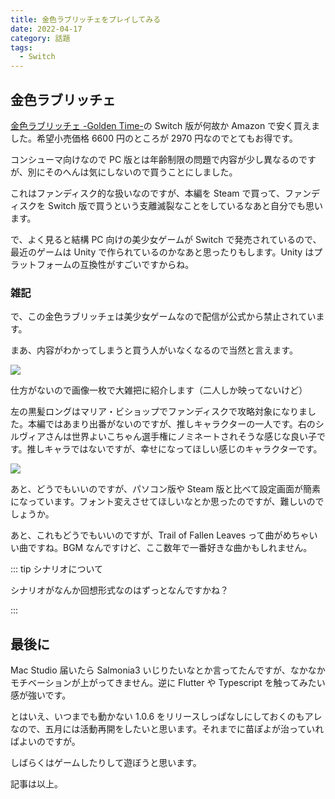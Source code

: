 ```yaml
---
title: 金色ラブリッチェをプレイしてみる
date: 2022-04-17
category: 話題
tags:
  - Switch
---
```


## 金色ラブリッチェ

[金色ラブリッチェ -Golden Time-](https://www.amazon.co.jp/dp/B08NTMXB14)の Switch 版が何故か Amazon で安く買えました。希望小売価格 6600 円のところが 2970 円なのでとてもお得です。

コンシューマ向けなので PC 版とは年齢制限の問題で内容が少し異なるのですが、別にそのへんは気にしないので買うことにしました。

これはファンディスク的な扱いなのですが、本編を Steam で買って、ファンディスクを Switch 版で買うという支離滅裂なことをしているなあと自分でも思います。

で、よく見ると結構 PC 向けの美少女ゲームが Switch で発売されているので、最近のゲームは Unity で作られているのかなあと思ったりもします。Unity はプラットフォームの互換性がすごいですからね。

### 雑記

で、この金色ラブリッチェは美少女ゲームなので配信が公式から禁止されています。

まあ、内容がわかってしまうと買う人がいなくなるので当然と言えます。

![](https://pbs.twimg.com/media/FQhZe5CVcAAFvoj?format=jpg&name=large)

仕方がないので画像一枚で大雑把に紹介します（二人しか映ってないけど）

左の黒髪ロングはマリア・ビショップでファンディスクで攻略対象になりました。本編ではあまり出番がないのですが、推しキャラクターの一人です。右のシルヴィアさんは世界よいこちゃん選手権にノミネートされそうな感じな良い子です。推しキャラではないですが、幸せになってほしい感じのキャラクターです。

![](https://pbs.twimg.com/media/FQhaGNAVcAQKf1K?format=jpg&name=large)

あと、どうでもいいのですが、パソコン版や Steam 版と比べて設定画面が簡素になっています。フォント変えさせてほしいなとか思ったのですが、難しいのでしょうか。

あと、これもどうでもいいのですが、Trail of Fallen Leaves って曲がめちゃいい曲ですね。BGM なんですけど、ここ数年で一番好きな曲かもしれません。

::: tip シナリオについて

シナリオがなんか回想形式なのはずっとなんですかね？

:::

## 最後に

Mac Studio 届いたら Salmonia3 いじりたいなとか言ってたんですが、なかなかモチベーションが上がってきません。逆に Flutter や Typescript を触ってみたい感が強いです。

とはいえ、いつまでも動かない 1.0.6 をリリースしっぱなしにしておくのもアレなので、五月には活動再開をしたいと思います。それまでに苗ぽよが治っていればよいのですが。

しばらくはゲームしたりして遊ぼうと思います。

記事は以上。
